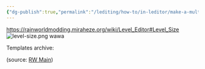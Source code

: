 ```yaml
---
{"dg-publish":true,"permalink":"/lediting/how-to/in-leditor/make-a-multi-screen-room/"}
---
```


https://rainworldmodding.miraheze.org/wiki/Level_Editor#Level_Size
![level-size.png](/img/user/pics/level-size.png)
wawa

Templates archive:

(source: [RW Main](https://discord.com/channels/291184728944410624/305139167300550666/932397000979279922))